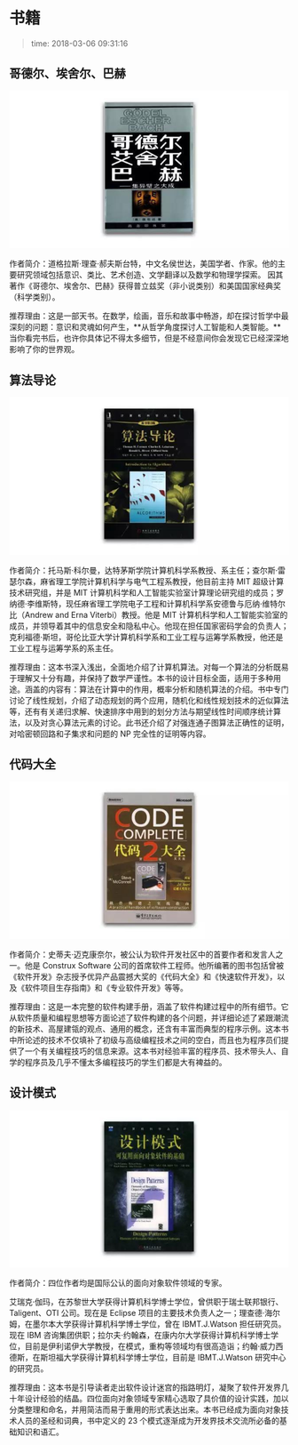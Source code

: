 # 书籍
>time: 2018-03-06 09:31:16


## 哥德尔、埃舍尔、巴赫
![](.images/goodel_escher_bach.jpeg)

作者简介：道格拉斯·理查·郝夫斯台特，中文名侯世达，美国学者、作家。他的主要研究领域包括意识、类比、艺术创造、文学翻译以及数学和物理学探索。 因其著作《哥德尔、埃舍尔、巴赫》获得普立兹奖（非小说类别）和美国国家经典奖（科学类别）。

推荐理由：这是一部天书。在数学，绘画，音乐和故事中畅游，却在探讨哲学中最深刻的问题：意识和灵魂如何产生，**从哲学角度探讨人工智能和人类智能。**当你看完书后，也许你具体记不得太多细节，但是不经意间你会发现它已经深深地影响了你的世界观。

## 算法导论

![](.images/suan_fa_dao_lun.jpeg)

作者简介：托马斯·科尔曼，达特茅斯学院计算机科学系教授、系主任；查尔斯·雷瑟尔森，麻省理工学院计算机科学与电气工程系教授，他目前主持 MIT 超级计算技术研究组，并是 MIT 计算机科学和人工智能实验室计算理论研究组的成员；罗纳德·李维斯特，现任麻省理工学院电子工程和计算机科学系安德鲁与厄纳·维特尔比（Andrew and Erna Viterbi）教授。他是 MIT 计算机科学和人工智能实验室的成员，并领导着其中的信息安全和隐私中心。他现在担任国家密码学会的负责人；克利福德·斯坦，哥伦比亚大学计算机科学系和工业工程与运筹学系教授，他还是工业工程与运筹学系的系主任。

推荐理由：这本书深入浅出，全面地介绍了计算机算法。对每一个算法的分析既易于理解又十分有趣，并保持了数学严谨性。本书的设计目标全面，适用于多种用途。涵盖的内容有：算法在计算中的作用，概率分析和随机算法的介绍。书中专门讨论了线性规划，介绍了动态规划的两个应用，随机化和线性规划技术的近似算法等，还有有关递归求解、快速排序中用到的划分方法与期望线性时间顺序统计算法，以及对贪心算法元素的讨论。此书还介绍了对强连通子图算法正确性的证明，对哈密顿回路和子集求和问题的 NP 完全性的证明等内容。

## 代码大全
![](.images/code_complete_2.jpeg)

作者简介：史蒂夫·迈克康奈尔，被公认为软件开发社区中的首要作者和发言人之一。他是 Construx Software 公司的首席软件工程师。他所编著的图书包括曾被《软件开发》杂志授予优异产品震撼大奖的《代码大全》和《快速软件开发》，以及《软件项目生存指南》和《专业软件开发》等等。

推荐理由：这是一本完整的软件构建手册，涵盖了软件构建过程中的所有细节。它从软件质量和编程思想等方面论述了软件构建的各个问题，并详细论述了紧跟潮流的新技术、高屋建瓴的观点、通用的概念，还含有丰富而典型的程序示例。这本书中所论述的技术不仅填补了初级与高级编程技术之间的空白，而且也为程序员们提供了一个有关编程技巧的信息来源。这本书对经验丰富的程序员、技术带头人、自学的程序员及几乎不懂太多编程技巧的学生们都是大有裨益的。

## 设计模式
![](.images/she_ji_model.jpeg)

作者简介：四位作者均是国际公认的面向对象软件领域的专家。

艾瑞克·伽玛，在苏黎世大学获得计算机科学博士学位，曾供职于瑞士联邦银行、Taligent、OTI 公司。现在是 Eclipse 项目的主要技术负责人之一；理查德·海尔姆，在墨尔本大学获得计算机科学博士学位，曾在 IBMT.J.Watson 担任研究员。现在 IBM 咨询集团供职；拉尔夫·约翰森，在康内尔大学获得计算机科学博士学位，目前是伊利诺伊大学教授，在模式，重构等领域均有很高造诣；约翰·威力西德斯，在斯坦福大学获得计算机科学博士学位，目前是 IBMT.J.Watson 研究中心的研究员。

推荐理由：这本书是引导读者走出软件设计迷宫的指路明灯，凝聚了软件开发界几十年设计经验的结晶。四位面向对象领域专家精心选取了具价值的设计实践，加以分类整理和命名，并用简洁而易于重用的形式表达出来。本书已经成为面向对象技术人员的圣经和词典，书中定义的 23 个模式逐渐成为开发界技术交流所必备的基础知识和语汇。